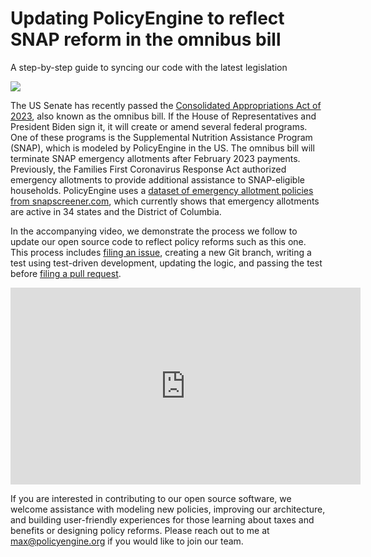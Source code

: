 # Updating PolicyEngine to reflect SNAP reform in the omnibus bill

A step-by-step guide to syncing our code with the latest legislation

![](https://cdn-images-1.medium.com/max/5812/1*yzcpIgHZDulGcD9o8Qqaag.png)

The US Senate has recently passed the [Consolidated Appropriations Act of 2023](https://www.appropriations.senate.gov/imo/media/doc/JRQ121922.PDF), also known as the omnibus bill. If the House of Representatives and President Biden sign it, it will create or amend several federal programs. One of these programs is the Supplemental Nutrition Assistance Program (SNAP), which is modeled by PolicyEngine in the US. The omnibus bill will terminate SNAP emergency allotments after February 2023 payments. Previously, the Families First Coronavirus Response Act authorized emergency allotments to provide additional assistance to SNAP-eligible households. PolicyEngine uses a [dataset of emergency allotment policies from snapscreener.com](https://www.snapscreener.com/blog/emergency-allotments), which currently shows that emergency allotments are active in 34 states and the District of Columbia.

In the accompanying video, we demonstrate the process we follow to update our open source code to reflect policy reforms such as this one. This process includes [filing an issue](https://github.com/PolicyEngine/policyengine-us/issues/1591), creating a new Git branch, writing a test using test-driven development, updating the logic, and passing the test before [filing a pull request](https://github.com/PolicyEngine/policyengine-us/pull/1592).

<center><iframe width="560" height="315" src="https://www.youtube.com/embed/lW83x3JgNcU" frameborder="0" allowfullscreen></iframe></center>

If you are interested in contributing to our open source software, we welcome assistance with modeling new policies, improving our architecture, and building user-friendly experiences for those learning about taxes and benefits or designing policy reforms. Please reach out to me at [max@policyengine.org](mailto:max@policyengine.org) if you would like to join our team.
